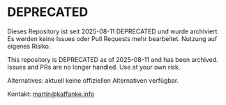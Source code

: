# DEPRECATED

Dieses Repository ist seit 2025-08-11 DEPRECATED und wurde archiviert. Es werden keine Issues oder Pull Requests mehr bearbeitet. Nutzung auf eigenes Risiko.

This repository is DEPRECATED as of 2025-08-11 and has been archived. Issues and PRs are no longer handled. Use at your own risk.

Alternatives: aktuell keine offiziellen Alternativen verfügbar.

Kontakt: martin@kaffanke.info
